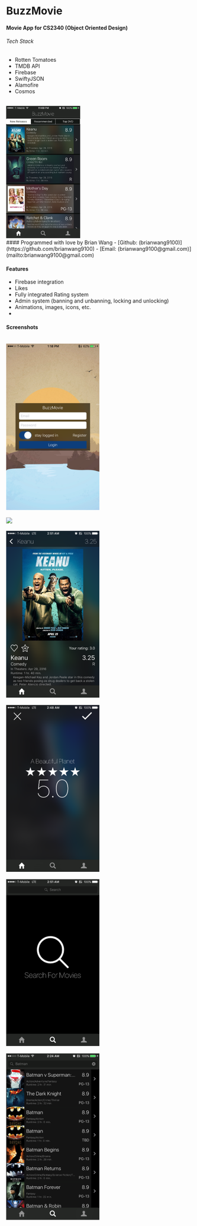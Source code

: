 # BuzzMovie
#### Movie App for CS2340 (Object Oriented Design)

###### Tech Stack
- Rotten Tomatoes
- TMDB API
- Firebase
- SwiftyJSON
- Alamofire
- Cosmos

</br>
<img src="./ScreenShots/home.PNG" style="width: 50%; max-width: 200px">
</br>
#### Programmed with love by Brian Wang
- [Github: (brianwang9100)](https://github.com/brianwang9100)
- [Email: (brianwang9100@gmail.com)](mailto:brianwang9100@gmail.com)

#### Features
- Firebase integration
- Likes
- Fully integrated Rating system
- Admin system (banning and unbanning, locking and unlocking)
- Animations, images, icons, etc.
-


#### Screenshots
</br>
<img src="./ScreenShots/login.PNG" style="width: 50%; max-width: 320px">
</br>
</br>
<img src="./ScreeSshots/view.PNG" style="width: 50%; max-width: 320px">
</br>
</br>
<img src="./ScreenShots/view2.PNG" style="width: 50%; max-width: 320px">
</br>
</br>
<img src="./ScreenShots/rating.PNG" style="width: 50%; max-width: 320px">
</br>
</br>
<img src="./ScreenShots/beforesearch.PNG" style="width: 50%; max-width: 320px">
</br>
</br>
<img src="./ScreenShots/search.PNG" style="width: 50%; max-width: 320px">
</br>
